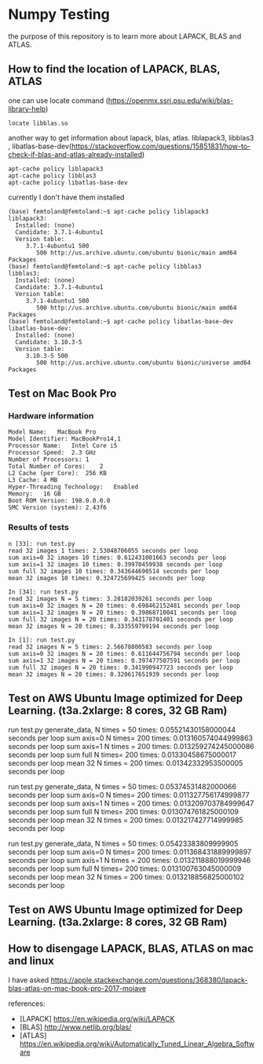 # Numpy Testing

the purpose of this repository is to learn more about LAPACK, BLAS and ATLAS.

## How to find the location of LAPACK, BLAS, ATLAS
one can use locate command (https://openmx.ssri.psu.edu/wiki/blas-library-help)

``locate libblas.so`` 

another way to get information about lapack, blas, atlas.  liblapack3, libblas3 , libatlas-base-dev(https://stackoverflow.com/questions/15851831/how-to-check-if-blas-and-atlas-already-installed)

```
apt-cache policy liblapack3
apt-cache policy libblas3
apt-cache policy libatlas-base-dev
```

currently I don't have them installed
```
(base) femtoland@femtoland:~$ apt-cache policy liblapack3
liblapack3:
  Installed: (none)
  Candidate: 3.7.1-4ubuntu1
  Version table:
     3.7.1-4ubuntu1 500
        500 http://us.archive.ubuntu.com/ubuntu bionic/main amd64 Packages
(base) femtoland@femtoland:~$ apt-cache policy libblas3
libblas3:
  Installed: (none)
  Candidate: 3.7.1-4ubuntu1
  Version table:
     3.7.1-4ubuntu1 500
        500 http://us.archive.ubuntu.com/ubuntu bionic/main amd64 Packages
(base) femtoland@femtoland:~$ apt-cache policy libatlas-base-dev
libatlas-base-dev:
  Installed: (none)
  Candidate: 3.10.3-5
  Version table:
     3.10.3-5 500
        500 http://us.archive.ubuntu.com/ubuntu bionic/universe amd64 Packages
```
## Test on Mac Book Pro
### Hardware information
  ```
  Model Name:	MacBook Pro
  Model Identifier:	MacBookPro14,1
  Processor Name:	Intel Core i5
  Processor Speed:	2.3 GHz
  Number of Processors:	1
  Total Number of Cores:	2
  L2 Cache (per Core):	256 KB
  L3 Cache:	4 MB
  Hyper-Threading Technology:	Enabled
  Memory:	16 GB
  Boot ROM Version:	198.0.0.0.0
  SMC Version (system):	2.43f6
  ```
### Results of tests
```
n [33]: run test.py
read 32 images 1 times: 2.53048706055 seconds per loop
sum axis=0 32 images 10 times: 0.612431001663 seconds per loop
sum axis=1 32 images 10 times: 0.39970459938 seconds per loop
sum full 32 images 10 times: 0.343644690514 seconds per loop
mean 32 images 10 times: 0.324725699425 seconds per loop

In [34]: run test.py
read 32 images N = 5 times: 3.28182039261 seconds per loop
sum axis=0 32 images N = 20 times: 0.698462152481 seconds per loop
sum axis=1 32 images N = 20 times: 0.39868710041 seconds per loop
sum full 32 images N = 20 times: 0.343178701401 seconds per loop
mean 32 images N = 20 times: 0.333559799194 seconds per loop

In [1]: run test.py
read 32 images N = 5 times: 2.56678800583 seconds per loop
sum axis=0 32 images N = 20 times: 0.611644756794 seconds per loop
sum axis=1 32 images N = 20 times: 0.397477507591 seconds per loop
sum full 32 images N = 20 times: 0.341990947723 seconds per loop
mean 32 images N = 20 times: 0.320617651939 seconds per loop
```


## Test on AWS Ubuntu Image optimized for Deep Learning. (t3a.2xlarge: 8 cores, 32 GB Ram) 

run test.py
generate_data, N times = 50 times: 0.05521430158000044 seconds per loop
sum axis=0 N times= 200 times: 0.013160574044999863 seconds per loop
sum axis=1 N times = 200 times: 0.013259274245000086 seconds per loop
sum full N times= 200 times: 0.01330458675000017 seconds per loop
mean 32 N times = 200 times: 0.01342332953500005 seconds per loop

run test.py 
generate_data, N times = 50 times: 0.05374531482000066 seconds per loop
sum axis=0 N times= 200 times: 0.011327756174999877 seconds per loop
sum axis=1 N times = 200 times: 0.013209703784999647 seconds per loop
sum full N times= 200 times: 0.013074761825000109 seconds per loop
mean 32 N times = 200 times: 0.013217427714999985 seconds per loop

run test.py 
generate_data, N times = 50 times: 0.05423383809999905 seconds per loop
sum axis=0 N times= 200 times: 0.011368431889999897 seconds per loop
sum axis=1 N times = 200 times: 0.013211888019999946 seconds per loop
sum full N times= 200 times: 0.013100763045000009 seconds per loop
mean 32 N times = 200 times: 0.013218856825000102 seconds per loop


## Test on AWS Ubuntu Image optimized for Deep Learning. (t3a.2xlarge: 8 cores, 32 GB Ram) 


## How to disengage LAPACK, BLAS, ATLAS on mac and linux

I have asked https://apple.stackexchange.com/questions/368380/lapack-blas-atlas-on-mac-book-pro-2017-mojave

references:
- [LAPACK] https://en.wikipedia.org/wiki/LAPACK
- [BLAS] http://www.netlib.org/blas/
- [ATLAS] https://en.wikipedia.org/wiki/Automatically_Tuned_Linear_Algebra_Software
